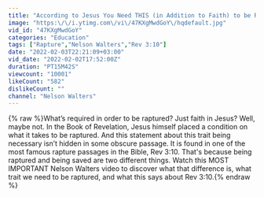 ```yaml
---
title: "According to Jesus You Need THIS (in Addition to Faith) to be Raptured"
image: "https:\/\/i.ytimg.com\/vi\/47KXgMwdGoY\/hqdefault.jpg"
vid_id: "47KXgMwdGoY"
categories: "Education"
tags: ["Rapture","Nelson Walters","Rev 3:10"]
date: "2022-02-03T22:21:09+03:00"
vid_date: "2022-02-02T17:52:00Z"
duration: "PT15M42S"
viewcount: "10001"
likeCount: "582"
dislikeCount: ""
channel: "Nelson Walters"
---
```

{% raw %}What’s required in order to be raptured? Just faith in Jesus? Well, maybe not. In the Book of Revelation, Jesus himself placed a condition on what it takes to be raptured. And this statement about this trait being necessary isn’t hidden in some obscure passage. It is found in one of the most famous rapture passages in the Bible, Rev 3:10. That's because being raptured and being saved are two different things. Watch this MOST IMPORTANT Nelson Walters video to discover what that difference is, what trait we need to be raptured, and what this says about Rev 3:10.{% endraw %}
